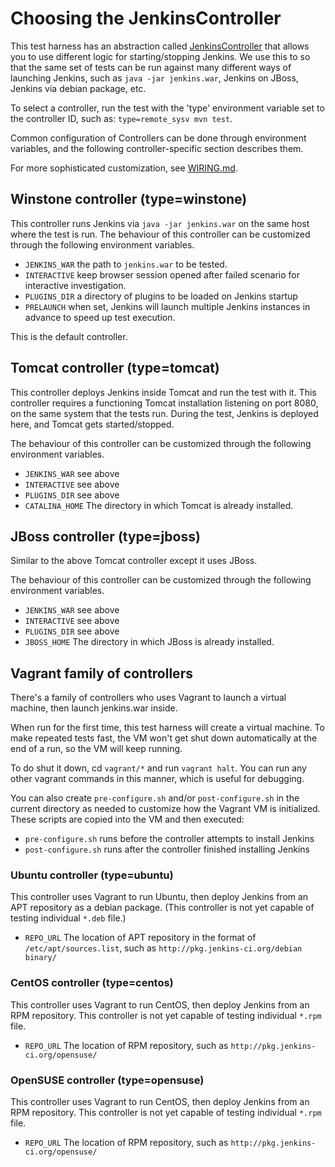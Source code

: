 # Choosing the JenkinsController
This test harness has an abstraction called [JenkinsController](../src/main/java/org/jenkinsci/test/acceptance/controller/JenkinsController.java)
that allows you to use different logic for starting/stopping Jenkins.
We use this to so that the same set of tests can be run against many different ways of launching Jenkins,
such as `java -jar jenkins.war`, Jenkins on JBoss, Jenkins via debian package, etc.

To select a controller, run the test with the 'type' environment variable set to the controller ID, such as:
`type=remote_sysv mvn test`.

Common configuration of Controllers can be done through environment variables, and the following controller-specific
section describes them.

For more sophisticated customization, see [WIRING.md](WIRING.md).

## Winstone controller (type=winstone)
This controller runs Jenkins via `java -jar jenkins.war` on the same host where the test is run.
The behaviour of this controller can be customized through the following environment variables.

* `JENKINS_WAR` the path to `jenkins.war` to be tested.
* `INTERACTIVE` keep browser session opened after failed scenario for interactive investigation.
* `PLUGINS_DIR` a directory of plugins to be loaded on Jenkins startup
* `PRELAUNCH` when set, Jenkins will launch multiple Jenkins instances in advance to speed up test execution.

This is the default controller.

## Tomcat controller (type=tomcat)
This controller deploys Jenkins inside Tomcat and run the test with it. This controller requires a functioning Tomcat installation listening on port 8080, on the same system that the tests run. During the test, Jenkins is deployed here, and Tomcat gets started/stopped.

The behaviour of this controller can be customized through the following environment variables.

* `JENKINS_WAR` see above
* `INTERACTIVE` see above
* `PLUGINS_DIR` see above
* `CATALINA_HOME` The directory in which Tomcat is already installed.

## JBoss controller (type=jboss)
Similar to the above Tomcat controller except it uses JBoss.

The behaviour of this controller can be customized through the following environment variables.

* `JENKINS_WAR` see above
* `INTERACTIVE` see above
* `PLUGINS_DIR` see above
* `JBOSS_HOME` The directory in which JBoss is already installed.

## Vagrant family of controllers
There's a family of controllers who uses Vagrant to launch a virtual machine, then launch jenkins.war inside.

When run for the first time, this test harness will create a virtual machine.
To make repeated tests fast, the VM won't get shut down automatically at the end of a run, so the VM will keep running.

To do shut it down, cd `vagrant/*` and run `vagrant halt`. You can run any other vagrant commands
in this manner, which is useful for debugging.

You can also create `pre-configure.sh` and/or `post-configure.sh` in the current directory as needed
to customize how the Vagrant VM is initialized. These scripts are copied into the VM and then executed:

* `pre-configure.sh` runs before the controller attempts to install Jenkins
* `post-configure.sh` runs after the controller finished installing Jenkins

### Ubuntu controller (type=ubuntu)
This controller uses Vagrant to run Ubuntu, then deploy Jenkins from an APT repository as a debian package. (This controller is not yet capable of testing individual `*.deb` file.)

* `REPO_URL` The location of APT repository in the format of `/etc/apt/sources.list`, such as `http://pkg.jenkins-ci.org/debian binary/`

### CentOS controller (type=centos)
This controller uses Vagrant to run CentOS, then deploy Jenkins from an RPM repository.
This controller is not yet capable of testing individual `*.rpm` file.

* `REPO_URL` The location of RPM repository, such as `http://pkg.jenkins-ci.org/opensuse/`

### OpenSUSE controller (type=opensuse)
This controller uses Vagrant to run CentOS, then deploy Jenkins from an RPM repository.
This controller is not yet capable of testing individual `*.rpm` file.

* `REPO_URL` The location of RPM repository, such as `http://pkg.jenkins-ci.org/opensuse/`
